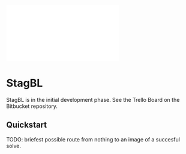 ![Logo](documentation/resources/logo/logo.pdf)
# StagBL

StagBL is in the initial development phase. See the Trello Board on the Bitbucket repository.

## Quickstart

TODO: briefest possible route from nothing to an image of a succesful solve.
